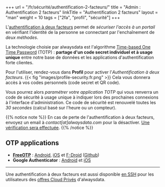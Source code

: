 +++
url = "/fr/sécurité/authentification-2-facteurs/"
title = "Admin : Authentification 2 facteurs"
linkTitle = "Authentification 2 facteurs"
layout = "man"
weight = 10
tags = ["2fa", "profil", "sécurité"]
+++


L'[authentification à deux facteurs](https://fr.wikipedia.org/wiki/Authentification_forte) permet de _sécuriser l'accès à un portail_ en vérifiant l'identité de la personne se connectant par l'enchaînement de _deux méthodes_.

La technologie choisie par alwaysdata est l'algorithme [Time-based One Time Password](https://en.wikipedia.org/wiki/Time-based_One-time_Password_algorithm) (TOTP) : **partage d'un code secret individuel et à usage unique** entre notre base de données et les applications d'authentification forte clientes.

Pour l'utiliser, rendez-vous dans **Profil** pour activer l'_Authentification à deux facteurs_.
{{< fig "images/profile-security.fr.png" >}}
Cela vous donnera accès à vos codes personnels (code secret et QR code).

Vous pourrez alors _paramétrer votre application TOTP_ qui vous renverra un code de sécurité à usage unique à indiquer lors des prochaines connexions à l'interface d'administration. Ce code de sécurité est renouvelé toutes les _30 secondes_ (calcul basé sur l'heure ou un compteur).

{{% notice note %}}
En cas de perte de l'authentification à deux facteurs, envoyez un email à *contact[at]alwaysdata.com* pour la désactiver. [Une vérification sera effectuée](accounts/admin-access-loss#blocage-lié-à-lauthentification-2-facteurshahahugoshortcode-s0-hbhb).
{{% /notice %}}

## OTP applications

- **[FreeOTP](https://freeotp.github.io/)** : [Android](https://play.google.com/store/apps/details?id=org.fedorahosted.freeotp), [iOS](https://itunes.apple.com/us/app/freeotp-authenticator/id872559395?mt=8) et [F-Droid](https://f-droid.org/packages/org.fedorahosted.freeotp) ([Github](https://github.com/freeotp))
- **Google Authenticator** : [Android](https://play.google.com/store/apps/details?id=com.google.android.apps.authenticator2) et [iOS](https://apps.apple.com/fr/app/google-authenticator/id388497605)

---
Une authentification à deux facteurs est aussi disponible [en SSH](remote-access/ssh/ssh-two-factor-authentication) pour les utilisateurs des [offres Cloud Privés](accounts/billing/private-cloud-prices) d'alwaysdata.
